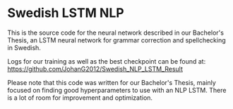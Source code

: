 # Swedish LSTM NLP

This is the source code for the neural network described in our Bachelor's Thesis, an LSTM neural network for grammar correction and spellchecking in Swedish.

Logs for our training as well as the best checkpoint can be found at: https://github.com/JohanG2012/Swedish_NLP_LSTM_Result

Please note that this code was written for our Bachelor's Thesis, mainly focused on finding good hyperparameters to use with an NLP LSTM. There is a lot of room for improvement and optimization.
